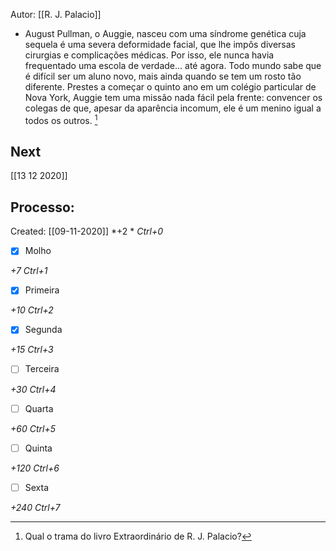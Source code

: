 Autor: [[R. J. Palacio]]

-   August Pullman, o Auggie, nasceu com uma síndrome genética cuja sequela é uma severa deformidade facial, que lhe impôs diversas cirurgias e complicações médicas. Por isso, ele nunca havia frequentado uma escola de verdade... até agora. Todo mundo sabe que é difícil ser um aluno novo, mais ainda quando se tem um rosto tão diferente. Prestes a começar o quinto ano em um colégio particular de Nova York, Auggie tem uma missão nada fácil pela frente: convencer os colegas de que, apesar da aparência incomum, ele é um menino igual a todos os outros. [^1]

[^1]: Qual o trama do livro Extraordinário de R. J. Palacio?

## Next
[[13 12 2020]]
## Processo:
Created: [[09-11-2020]]
*+2 *  *Ctrl+0*
- [x] Molho  

*+7*  *Ctrl+1*

- [x] Primeira 

*+10*  *Ctrl+2*

- [x] Segunda

*+15*  *Ctrl+3*

- [ ] Terceira 

*+30*  *Ctrl+4*

- [ ] Quarta 

*+60*  *Ctrl+5*

- [ ] Quinta 

*+120*  *Ctrl+6*

- [ ] Sexta 

*+240*  *Ctrl+7*
